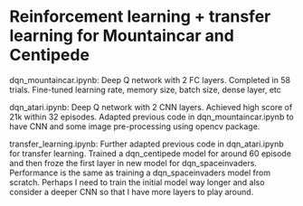 # Reinforcement learning + transfer learning for Mountaincar and Centipede

dqn_mountaincar.ipynb: Deep Q network with 2 FC layers. Completed in 58 trials. Fine-tuned learning rate, memory size, batch size, dense layer, etc

dqn_atari.ipynb: Deep Q network with 2 CNN layers. Achieved high score of 21k within 32 episodes. Adapted previous code in dqn_mountaincar.ipynb to have CNN and some image pre-processing using opencv package.

transfer_learning.ipynb: Further adapted previous code in dqn_atari.ipynb for transfer learning. Trained a dqn_centipede model for around 60 episode and then froze the first layer in new model for dqn_spaceinvaders. Performance is the same as training a dqn_spaceinvaders model from scratch. Perhaps I need to train the initial model way longer and also consider a deeper CNN so that I have more layers to play around.
